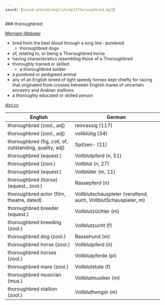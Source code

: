 ```yaml
---
sound: [sound:ankimd/english/mp3/thoroughbred.mp3]
---
```


\### thoroughbred

[Merriam-Webster](https://www.merriam-webster.com/dictionary/thoroughbred)

- bred from the best blood through a long line : purebred
    - thoroughbred dogs
- of, relating to, or being a Thoroughbred horse
- having characteristics resembling those of a Thoroughbred
- thoroughly trained or skilled
    - a thoroughbred soldier
- a purebred or pedigreed animal
- any of an English breed of light speedy horses kept chiefly for racing that originated from crosses between English mares of uncertain ancestry and Arabian stallions
- a thoroughly educated or skilled person

[dict.cc](https://www.dict.cc/thoroughbred)

| English        | German       |
| -------------- | ------------ |
| thoroughbred (zool., adj) | reinrassig (117) |
| thoroughbred (zool., adj) | vollblütig (34) |
| thoroughbred (fig, coll, of, outstanding, quality, adj) | Spitzen- (11) |
| thoroughbred (equest.) | Vollblutpferd (n, 51) |
| thoroughbred (zool.) | Vollblut (n, 27) |
| thoroughbred (equest.) | Vollblüter (m, 11) |
| thoroughbred (horse) (equest., zool.) | Rassepferd (n) |
| thoroughbred actor (film, theatre, dated) | Vollblutschauspieler (veraltend, auch, VollblutSchauspieler, m) |
| thoroughbred breeder (equest.) | Vollblutzüchter (m) |
| thoroughbred breeding (zool.) | Vollblutzucht (f) |
| thoroughbred dog (zool.) | Rassehund (m) |
| thoroughbred horse (zool.) | Vollblutpferd (n) |
| thoroughbred horses (zool.) | Vollblutpferde (pl) |
| thoroughbred mare (zool.) | Vollblutstute (f) |
| thoroughbred musician (mus.) | Vollblutmusiker (m) |
| thoroughbred stallion (zool.) | Vollbluthengst (m) |
